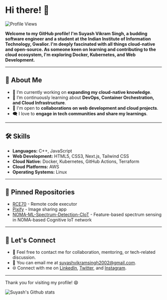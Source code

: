 # Hi there! 👋

![Profile Views](https://komarev.com/ghpvc/?username=suyashvsingh&label=PROFILE+VIEWS)

**Welcome to my GitHub profile! I'm Suyash Vikram Singh, a budding software engineer and a student at the Indian Institute of Information Technology, Gwalior. I'm deeply fascinated with all things cloud-native and open-source. As someone keen on learning and contributing to the cloud ecosystem, I'm exploring Docker, Kubernetes, and Web Development.**

---

## 🚀 About Me

- 🔭 I’m currently working on **expanding my cloud-native knowledge**.
- 🌱 I’m continuously learning about **DevOps, Container Orchestration, and Cloud Infrastructure**.
- 🤝 I'm open to **collaborations on web development and cloud projects**.
- 🗨️ I love to **engage in tech communities and share my learnings**.

---

## 🛠️ Skills

- **Languages:** C++, JavaScript
- **Web Development:** HTML5, CSS3, Next.js, Tailwind CSS
- **Cloud Native:** Docker, Kubernetes, GitHub Actions, Terraform
- **Cloud Platforms:** AWS
- **Operating Systems:** Linux

---

## 📌 Pinned Repositories

- [RCE70](https://github.com/suyashvsingh/rce70) - Remote code executor
- [Pixify](https://github.com/suyashvsingh/pixify) - Image sharing app
- [NOMA-ML-Spectrum-Detection-CIoT](https://github.com/suyashvsingh/NOMA-ML-Spectrum-Detection-CIoT) - Feature-based spectrum sensing in NOMA-based Cognitive IoT network

---

## 📣 Let's Connect

- 💬 Feel free to contact me for collaboration, mentoring, or tech-related discussion.
- 📧 You can email me at suyashvikramsingh2002@gmail.com.
- 🌐 Connect with me on [LinkedIn](https://www.linkedin.com/in/suyashvsingh/), [Twitter](https://twitter.com/suyashvsingh/), and [Instagram](https://www.instagram.com/suyashvsingh/).

---

Thank you for visiting my profile! 😄

![Suyash's Github stats](https://github-readme-stats.vercel.app/api?username=suyashvsingh&show_icons=true&hide_border=true)
